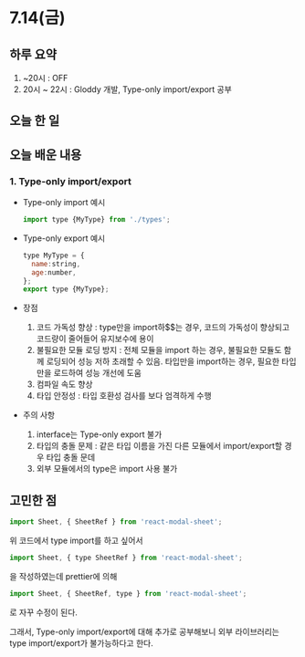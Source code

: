 # 7.14(금)

## 하루 요약
1. ~20시 : OFF
2. 20시 ~ 22시 : Gloddy 개발, Type-only import/export 공부

## 오늘 한 일

## 오늘 배운 내용
### 1. Type-only import/export
- Type-only import 예시
  ```js
  import type {MyType} from './types';
  ```
- Type-only export 예시
  ```js
  type MyType = {
    name:string,
    age:number,
  };
  export type {MyType};
  ```
- 장점 
  1. 코드 가독성 향상 : type만을 import하$$는 경우, 코드의 가독성이 향상되고 코드량이 줄어들어 유지보수에 용이
  2. 불필요한 모듈 로딩 방지 : 전체 모듈을 import 하는 경우, 불필요한 모듈도 함께 로딩되어 성능 저하 초래할 수 있음. 타입만을 import하는 경우, 필요한 타입만을 로드하여 성능 개선에 도움
  3. 컴파일 속도 향상
  4. 타입 안정성 : 타입 호환성 검사를 보다 엄격하게 수행

- 주의 사항
  1. interface는 Type-only export 불가
  2. 타입의 충돌 문제 : 같은 타입 이름을 가진 다른 모듈에서 import/export할 경우 타입 충돌 문데
  3. 외부 모듈에서의 type은 import 사용 불가

## 고민한 점
```js
import Sheet, { SheetRef } from 'react-modal-sheet';
```
위 코드에서 type import를 하고 싶어서
```js
import Sheet, { type SheetRef } from 'react-modal-sheet';
```
을 작성하였는데 prettier에 의해
```js
import Sheet, { SheetRef, type } from 'react-modal-sheet';
```
로 자꾸 수정이 된다.

그래서, Type-only import/export에 대해 추가로 공부해보니 외부 라이브러리는 type import/export가 불가능하다고 한다. 
